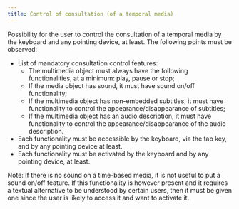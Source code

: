 ```yaml
---
title: Control of consultation (of a temporal media)
---
```


Possibility for the user to control the consultation of a temporal media by the keyboard and any pointing device, at least. The following points must be observed:

- List of mandatory consultation control features:
  - The multimedia object must always have the following functionalities, at a minimum: play, pause or stop;
  - If the media object has sound, it must have sound on/off functionality;
  - If the multimedia object has non-embedded subtitles, it must have functionality to control the appearance/disappearance of subtitles;
  - If the multimedia object has an audio description, it must have functionality to control the appearance/disappearance of the audio description.
- Each functionality must be accessible by the keyboard, via the tab key, and by any pointing device at least.
- Each functionality must be activated by the keyboard and by any pointing device, at least.

Note: If there is no sound on a time-based media, it is not useful to put a sound on/off feature. If this functionality is however present and it requires a textual alternative to be understood by certain users, then it must be given one since the user is likely to access it and want to activate it.

